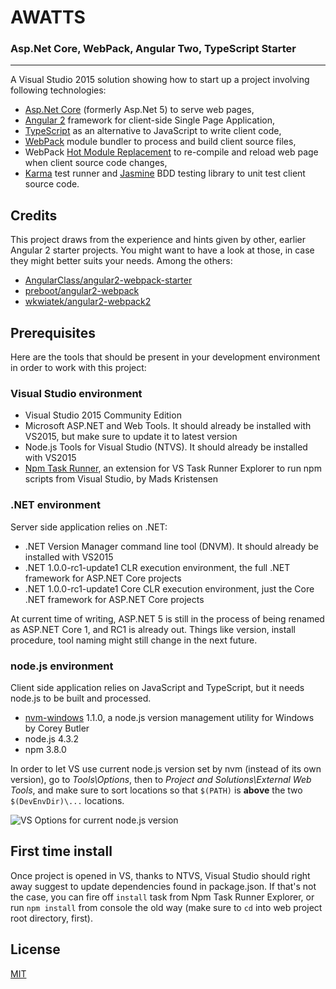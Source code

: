 # AWATTS

### Asp.Net Core, WebPack, Angular Two, TypeScript Starter

---

A Visual Studio 2015 solution showing how to start up a project involving following technologies:

* [Asp.Net Core](https://github.com/aspnet/Home) (formerly Asp.Net 5) to serve web pages, 
* [Angular 2](https://angular.io/) framework for client-side Single Page Application, 
* [TypeScript](http://www.typescriptlang.org/) as an alternative to JavaScript to write client code,
* [WebPack](https://webpack.github.io/) module bundler to process and build client source files, 
* WebPack [Hot Module Replacement](https://webpack.github.io/docs/hot-module-replacement.html) to 
re-compile and reload web page when client source code changes,
* [Karma](https://karma-runner.github.io) test runner and [Jasmine](http://jasmine.github.io/) BDD 
testing library to unit test client source code.

## Credits

This project draws from the experience and hints given by other, earlier Angular 2 starter projects. 
You might want to have a look at those, in case they might better suits your needs. Among the others: 

* [AngularClass/angular2-webpack-starter](https://github.com/AngularClass/angular2-webpack-starter)
* [preboot/angular2-webpack](https://github.com/preboot/angular2-webpack)
* [wkwiatek/angular2-webpack2](https://github.com/wkwiatek/angular2-webpack2)

## Prerequisites

Here are the tools that should be present in your development environment in order to work with this project:

### Visual Studio environment

* Visual Studio 2015 Community Edition
* Microsoft ASP.NET and Web Tools. It should already be installed with VS2015, but make sure to update it to latest version
* Node.js Tools for Visual Studio (NTVS). It should already be installed with VS2015
* [Npm Task Runner](https://github.com/madskristensen/NpmTaskRunner), an extension for VS Task Runner Explorer 
to run npm scripts from Visual Studio, by Mads Kristensen

### .NET environment

Server side application relies on .NET:

* .NET Version Manager command line tool (DNVM). It should already be installed with VS2015
* .NET 1.0.0-rc1-update1 CLR execution environment, the full .NET framework for ASP.NET Core projects
* .NET 1.0.0-rc1-update1 Core CLR execution environment, just the Core .NET framework for ASP.NET Core projects

At current time of writing, ASP.NET 5 is still in the process of being renamed as ASP.NET Core 1, and RC1 is already out.
Things like version, install procedure, tool naming might still change in the next future.

### node.js environment

Client side application relies on JavaScript and TypeScript, but it needs node.js to be built and processed.

* [nvm-windows](https://github.com/coreybutler/nvm-windows) 1.1.0, a node.js version management utility for Windows by Corey Butler
* node.js 4.3.2
* npm 3.8.0

In order to let VS use current node.js version set by nvm (instead of its own version), go to *Tools\Options*, then
to *Project and Solutions\External Web Tools*, and make sure to sort locations so that `$(PATH)` is **above** the two 
`$(DevEnvDir)\...` locations.

![VS Options for current node.js version](https://braincrumbz.github.io/AWATTS/assets/images/Options-ProjectsAndSolutions-ExternalWebTools.png)

## First time install

Once project is opened in VS, thanks to NTVS, Visual Studio should right away suggest to update dependencies found
in package.json. If that's not the case, you can fire off `install` task from Npm Task Runner Explorer, or run 
`npm install` from console the old way (make sure to `cd` into web project root directory, first).

## License

[MIT](LICENSE)
